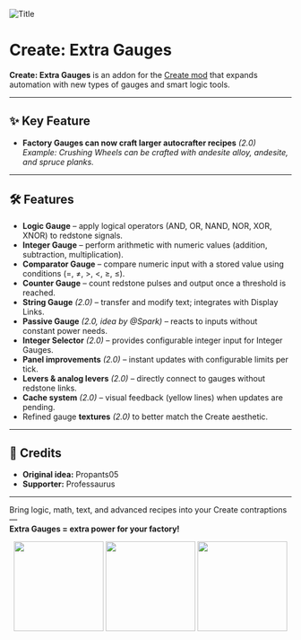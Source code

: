 ![Title](https://raw.githubusercontent.com/LIUKRAST/CreateExtraGauges/refs/heads/master/page/title.png)
# Create: Extra Gauges

**Create: Extra Gauges** is an addon for the [Create mod](https://github.com/Creators-of-Create/Create) that expands automation with new types of gauges and smart logic tools.

---

## ✨ Key Feature
- **Factory Gauges can now craft larger autocrafter recipes** *(2.0)*  
  *Example: Crushing Wheels can be crafted with andesite alloy, andesite, and spruce planks.*

---

## 🛠 Features
- **Logic Gauge** – apply logical operators (AND, OR, NAND, NOR, XOR, XNOR) to redstone signals.  
- **Integer Gauge** – perform arithmetic with numeric values (addition, subtraction, multiplication).  
- **Comparator Gauge** – compare numeric input with a stored value using conditions (=, ≠, >, <, ≥, ≤).  
- **Counter Gauge** – count redstone pulses and output once a threshold is reached.  
- **String Gauge** *(2.0)* – transfer and modify text; integrates with Display Links.  
- **Passive Gauge** *(2.0, idea by @Spark)* – reacts to inputs without constant power needs.  
- **Integer Selector** *(2.0)* – provides configurable integer input for Integer Gauges.  
- **Panel improvements** *(2.0)* – instant updates with configurable limits per tick.  
- **Levers & analog levers** *(2.0)* – directly connect to gauges without redstone links.  
- **Cache system** *(2.0)* – visual feedback (yellow lines) when updates are pending.  
- Refined gauge **textures** *(2.0)* to better match the Create aesthetic.  

---

## 🙌 Credits
- **Original idea:** Propants05  
- **Supporter:** Professaurus  

---

Bring logic, math, text, and advanced recipes into your Create contraptions —  
**Extra Gauges = extra power for your factory!**

<p align="center">
<a href="https://discord.gg/pvn8zg9bNY"><img src="http://play.liukrast.net/discord.png" onmouseover="this.src='http://play.liukrast.net/discord_hovered.png'" onmouseout="this.src='http://play.liukrast.net/discord.png'" width="160" style="image-rendering: pixelated"/></a>
<a href="https://modrinth.com/mod/extra-gauges"><img src="http://play.liukrast.net/modrinth.png" onmouseover="this.src='http://play.liukrast.net/modrinth_hovered.png'" onmouseout="this.src='http://play.liukrast.net/modrinth.png'" width="160" style="image-rendering: pixelated"/></a>
<a href="https://www.curseforge.com/minecraft/mc-mods/create-extra-gauges"><img src="http://play.liukrast.net/curseforge.png" onmouseover="this.src='http://play.liukrast.net/curseforge_hovered.png'" onmouseout="this.src='http://play.liukrast.net/curseforge.png'" width="160" style="image-rendering: pixelated"/></a>
</p>
